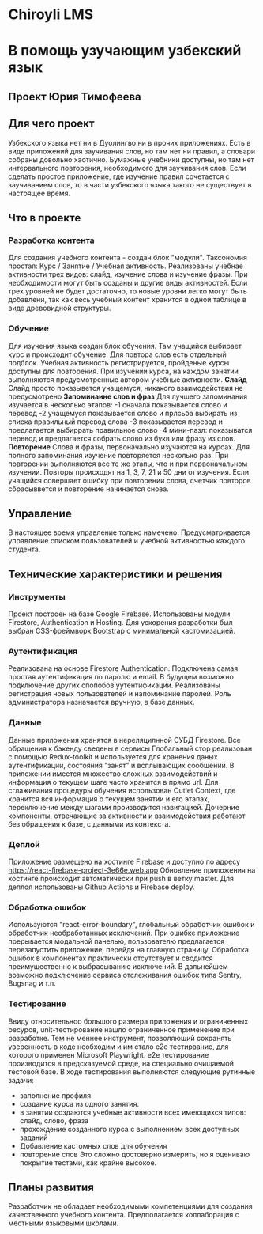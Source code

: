 # Chiroyli LMS
# В помощь узучающим узбекский язык
## Проект Юрия Тимофеева

## Для чего проект
Узбекского языка нет ни в Дуолингво ни в прочих приложениях. 
Есть в виде приложений для заучивания слов, но там нет ни правил, а словари собраны довольно хаотично.
Бумажные учебники доступны, но там нет интервального повторения, необходимого для заучивания слов.
Если сделать простое приложение, где изучение правил сочетается с заучиванием слов, то в части узбекского языка такого не существует в настоящее время.

## Что в проекте

### Разработка контента
Для создания учебного контента - создан блок "модули".
Таксономия простая: Курс / Занятие / Учебная активность. Реализованы учебнае активности трех видов: слайд, изучение слова и изучение фразы. При необходимости могут быть созданы и другие виды активностей. Если трех уровней не будет достаточно, то новые уровни легко могут быть добавлени, так как весь учебный контент хранится в одной таблице в виде древовидной структуры.

### Обучение
Для изучения языка создан блок обучения. Там учащийся выбирает курс и происходит обучение. Для повтора слов есть отдельный подблок. Учебная активность регистрируется, пройденые курсы доступны для повторения. При изучении курса, на каждом занятии выполняются предусмотренные автором учебные активности.
**Слайд**
Слайд просто показывется учащемуся, никакого взаимодействия не предусмотрено
**Запоминаине слов и фраз**
Для лучшего запоминания изучается в несколько этапов:
-1 сначала показывается слово и перевод
-2 учащемуся показывается слово и прлсьба выбирать из списка правильный перевод слова
-3 показывается перевод и предлагается выбиррать правильное слово
-4 мини-пазл: показыватся перевод и предлагается собрать слово из букв или фразу из слов.
**Повторение**
Слова и фразы, первоначально изучаются на курсах. Для полного запоминания изучение повторяется несколько раз. При повторении выполняются все те же этапы, что и при первоначальном изучении. Повторы происходят на 1, 3, 7, 21 и 50 дни от изучения. Если учащийся совершает ошибку при повторении слова, счетчик повторов сбрасыввется и повторение начинается снова. 

## Управление
В настоящее время управление только намечено. Предусматривается управление списком пользователей и учебной активностью каждого студента.

## Технические характеристики и решения

### Инструменты
Проект построен на базе Google Firebase. Использованы модули Firestore, Authentication и Hosting.
Для ускорения разработки был выбран CSS-фреймворк Bootstrap c минимальной кастомизацией. 

### Аутентификация
Реализована на основе Firestore Authentication. Подключена самая простая аутентификация по паролю и email. В будущем возможно подключение других спопобов уутентификации. Реализованы регистрация новых пользователей и напоминание паролей. Роль администратора назначается вручную, в базе данных.

### Данные
Данные приложения хранятся в нереляцилнной СУБД Firestore. Все обращения к бэкенду сведены в сервисы
Глобальный стор реализован с помощью Redux-toolkit и используется для хранения даных аутентификации, состояния "занят" и всплывающих сообщений.
В приложении имеется множество сложных взаимодействий и информация о текущем шаге часто хранится в прямо url.
Для сглаживания процедуры обучения использован Outlet Context, где хранится вся информация о текущем занятии и его этапах, переключение между шагами производится навигацией. Дочерние компоненты, отвечающие за активности и взаимодействия работают без обращения к базе, с данными из контекста.

### Деплой
Приложение размещено на хостинге Firebase и доступно по адресу https://react-firebase-project-3e66e.web.app
Обновление приложения на хостинге происходит автоматически при push в ветку master.
Для деплоя использованы Github Actions и Firebase deploy.

### Обработка ошибок
Используются "react-error-boundary", глобальный обработчик ошибок и обработчик необработанных исключений.
При ошибке приложение прерывается модальной панелью, пользователю предлагается перезапустить приложение, перейдя на главную страницу. Обработка ошибок в компонентах практически отсутствует и сводится преимущественно к выбрасыванию исключений. В дальнейшем возможно подключение сервиса отслеживания ошибок типа Sentry, Bugsnag и т.п.

### Тестирование
Ввиду относительноо большого размера приложения и ограниченных ресуров, unit-тестирование нашло ограниченное применение при разработке. Тем не меннее инструмент, позволяющий сохранять уверенность в коде необходим и им стало e2e тестирвание, для которого применен Microsoft Playwright. e2e тестирование производится в предсказуемой среде, на специально очищаемой тестовой базе. В ходе тестирования выполняются следующие рутинные задачи:
- заполнение профиля
- создание курса из одного занятия. 
- в занятии создаются учебные активности всех имеющихся типов: слайд, слово, фраза
- прохождение созданного курса с выполнением всех доступных заданий
- Добавление кастомных слов для обучения
- повторение слов
Это сложно достоверно измерить, но я оцениваю покрытие тестами, как крайне высокое. 

## Планы развития
Разработчик не обладает необходимыми компетенциями для создания качественного учебного контента. Предполагается коллаборация с местными языковыми школами.
